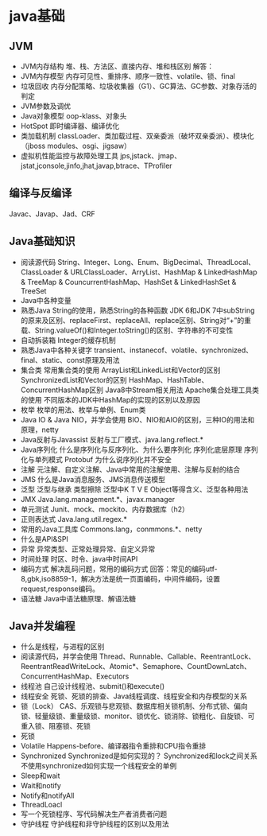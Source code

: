 # java基础
##	JVM
*	JVM内存结构
堆、栈、方法区、直接内存、堆和栈区别
解答：
*	JVM内存模型
内存可见性、重排序、顺序一致性、volatile、锁、final
*	垃圾回收
内存分配策略、垃圾收集器（G1）、GC算法、GC参数、对象存活的判定
*	JVM参数及调优
*	Java对象模型
oop-klass、对象头
*	HotSpot
即时编译器、编译优化
*	类加载机制
classLoader、类加载过程、双亲委派（破坏双亲委派）、模块化（jboss modules、osgi、jigsaw）
*	虚拟机性能监控与故障处理工具
jps,jstack、jmap、jstat,jconsole,jinfo,jhat,javap,btrace、TProfiler
##	编译与反编译
Javac、Javap、Jad、CRF
##	Java基础知识
*	阅读源代码
String、Integer、Long、Enum、BigDecimal、ThreadLocal、ClassLoader & URLClassLoader、ArryList、HashMap & LinkedHashMap & TreeMap & CouncurrentHashMap、HashSet & LinkedHashSet &  TreeSet
*	Java中各种变量
*	熟悉Java String的使用，熟悉String的各种函数
JDK 6和JDK 7中subString的原来及区别、replaceFirst、replaceAll、replace区别、String对“+”的重载、String.valueOf()和Integer.toString()的区别、字符串的不可变性
*	自动拆装箱
Integer的缓存机制
*	熟悉Java中各种关键字
transient、instanecof、volatile、synchronized、final、static、const原理及用法
*	集合类
常用集合类的使用
ArrayList和LinkedList和Vector的区别
SynchronizedList和Vector的区别
HashMap、HashTable、ConcurrentHashMap区别
Java8中Stream相关用法
Apache集合处理工具类的使用
不同版本的JDK中HashMap的实现的区别以及原因
*	枚举
枚举的用法、枚举与单例、Enum类
*	Java IO & Java NIO，并学会使用
BIO、NIO和AIO的区别，三种IO的用法和原理，netty
*	Java反射与Javassist
反射与工厂模式、java.lang.reflect.*
*	Java序列化
什么是序列化与反序列化、为什么要序列化
序列化底层原理
序列化与单列模式
Protobuf
为什么说序列化并不安全
*	注解
元注解、自定义注解、Java中常用的注解使用、注解与反射的结合
*	JMS
什么是Java消息服务、JMS消息传送模型
*	泛型
泛型与继承
类型擦除
泛型中K T V E
Object等得含义、泛型各种用法
*	JMX
Java.lang.management.*、javax.manager
*	单元测试
Junit、mock、mockito、内存数据库（h2）
*	正则表达式
Java.lang.util.regex.*
*	常用的Java工具库
Commons.lang，conmmons.*、netty
*	什么是API&SPI
*	异常
异常类型、正常处理异常、自定义异常
*	时间处理
时区、时令、java中时间API
*	编码方式
解决乱码问题，常用的编码方式
回答：常见的编码utf-8,gbk,iso8859-1，解决方法是统一页面编码，中间件编码，设置request,response编码。
*	语法糖
Java中语法糖原理、解语法糖
##	Java并发编程
*	什么是线程，与进程的区别
*	阅读源代码，并学会使用
Thread、Runnable、Callable、ReentrantLock、ReentrantReadWriteLock、Atomic*、Semaphore、CountDownLatch、ConcurrentHashMap、Executors
*	线程池
自己设计线程池、submit()和execute()
*	线程安全
死锁、死锁的排查、Java线程调度、线程安全和内存模型的关系
*	锁（Lock）
CAS、乐观锁与悲观锁、数据库相关锁机制、分布式锁、偏向锁、轻量级锁、重量级锁、monitor、锁优化、锁消除、锁粗化、自旋锁、可重入锁、阻塞锁、死锁
*	死锁
*	Volatile
Happens-before、编译器指令重排和CPU指令重排
*	Synchronized
Synchronized是如何实现的？
Synchronized和lock之间关系
不使用synchronized如何实现一个线程安全的单例
*	Sleep和wait
*	Wait和notify
*	Notify和notifyAll
*	ThreadLoacl
*	写一个死锁程序、写代码解决生产者消费者问题
*	守护线程
守护线程和非守护线程的区别以及用法
